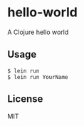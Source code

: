 # hello-world

A Clojure hello world

## Usage

    $ lein run
    $ lein run YourName

## License

MIT
